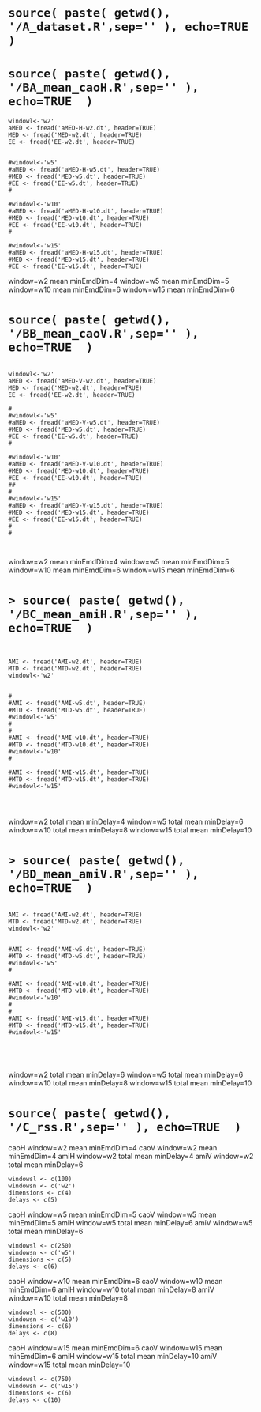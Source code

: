 
# `source( paste( getwd(), '/A_dataset.R',sep='' ), echo=TRUE  )`



# `source( paste( getwd(), '/BA_mean_caoH.R',sep='' ), echo=TRUE  )`


```
windowl<-'w2'
aMED <- fread('aMED-H-w2.dt', header=TRUE)
MED <- fread('MED-w2.dt', header=TRUE)
EE <- fread('EE-w2.dt', header=TRUE)


#windowl<-'w5'
#aMED <- fread('aMED-H-w5.dt', header=TRUE)
#MED <- fread('MED-w5.dt', header=TRUE)
#EE <- fread('EE-w5.dt', header=TRUE)
#

#windowl<-'w10'
#aMED <- fread('aMED-H-w10.dt', header=TRUE)
#MED <- fread('MED-w10.dt', header=TRUE)
#EE <- fread('EE-w10.dt', header=TRUE)
#

#windowl<-'w15'
#aMED <- fread('aMED-H-w15.dt', header=TRUE)
#MED <- fread('MED-w15.dt', header=TRUE)
#EE <- fread('EE-w15.dt', header=TRUE)
```


window=w2 mean minEmdDim=4
window=w5 mean minEmdDim=5
window=w10 mean minEmdDim=6
window=w15 mean minEmdDim=6




# `source( paste( getwd(), '/BB_mean_caoV.R',sep='' ), echo=TRUE  )`

```

windowl<-'w2'
aMED <- fread('aMED-V-w2.dt', header=TRUE)
MED <- fread('MED-w2.dt', header=TRUE)
EE <- fread('EE-w2.dt', header=TRUE)

#
#windowl<-'w5'
#aMED <- fread('aMED-V-w5.dt', header=TRUE)
#MED <- fread('MED-w5.dt', header=TRUE)
#EE <- fread('EE-w5.dt', header=TRUE)
#

#windowl<-'w10'
#aMED <- fread('aMED-V-w10.dt', header=TRUE)
#MED <- fread('MED-w10.dt', header=TRUE)
#EE <- fread('EE-w10.dt', header=TRUE)
##
#
#windowl<-'w15'
#aMED <- fread('aMED-V-w15.dt', header=TRUE)
#MED <- fread('MED-w15.dt', header=TRUE)
#EE <- fread('EE-w15.dt', header=TRUE)
#
#



```




window=w2 mean minEmdDim=4
window=w5 mean minEmdDim=5
window=w10 mean minEmdDim=6
window=w15 mean minEmdDim=6








# `> source( paste( getwd(), '/BC_mean_amiH.R',sep='' ), echo=TRUE  )`


```


AMI <- fread('AMI-w2.dt', header=TRUE)
MTD <- fread('MTD-w2.dt', header=TRUE)
windowl<-'w2'


#
#AMI <- fread('AMI-w5.dt', header=TRUE)
#MTD <- fread('MTD-w5.dt', header=TRUE)
#windowl<-'w5'
#
#
#AMI <- fread('AMI-w10.dt', header=TRUE)
#MTD <- fread('MTD-w10.dt', header=TRUE)
#windowl<-'w10'
#

#AMI <- fread('AMI-w15.dt', header=TRUE)
#MTD <- fread('MTD-w15.dt', header=TRUE)
#windowl<-'w15'




```



window=w2 total mean minDelay=4
window=w5 total mean minDelay=6
window=w10 total mean minDelay=8
window=w15 total mean minDelay=10





# `> source( paste( getwd(), '/BD_mean_amiV.R',sep='' ), echo=TRUE  )`


```

AMI <- fread('AMI-w2.dt', header=TRUE)
MTD <- fread('MTD-w2.dt', header=TRUE)
windowl<-'w2'


#AMI <- fread('AMI-w5.dt', header=TRUE)
#MTD <- fread('MTD-w5.dt', header=TRUE)
#windowl<-'w5'
#

#AMI <- fread('AMI-w10.dt', header=TRUE)
#MTD <- fread('MTD-w10.dt', header=TRUE)
#windowl<-'w10'
#
#
#AMI <- fread('AMI-w15.dt', header=TRUE)
#MTD <- fread('MTD-w15.dt', header=TRUE)
#windowl<-'w15'





```




window=w2 total mean minDelay=6
window=w5 total mean minDelay=6
window=w10 total mean minDelay=8
window=w15 total mean minDelay=10







# `source( paste( getwd(), '/C_rss.R',sep='' ), echo=TRUE  )`





caoH window=w2 mean minEmdDim=4
caoV window=w2 mean minEmdDim=4
amiH window=w2 total mean minDelay=4
amiV window=w2 total mean minDelay=6
```
windowsl <- c(100)
windowsn <- c('w2')
dimensions <- c(4)
delays <- c(5)
```



caoH window=w5 mean minEmdDim=5
caoV window=w5 mean minEmdDim=5
amiH window=w5 total mean minDelay=6
amiV window=w5 total mean minDelay=6

```
windowsl <- c(250)
windowsn <- c('w5')
dimensions <- c(5)
delays <- c(6)
```




caoH window=w10 mean minEmdDim=6
caoV window=w10 mean minEmdDim=6
amiH window=w10 total mean minDelay=8
amiV window=w10 total mean minDelay=8

```
windowsl <- c(500)
windowsn <- c('w10')
dimensions <- c(6)
delays <- c(8)
```




caoH window=w15 mean minEmdDim=6
caoV window=w15 mean minEmdDim=6
amiH window=w15 total mean minDelay=10
amiV window=w15 total mean minDelay=10

```
windowsl <- c(750)
windowsn <- c('w15')
dimensions <- c(6)
delays <- c(10)
```










